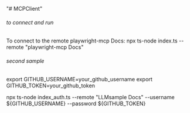 "# MCPClient" 


###### to connect and run
To connect to the remote playwright-mcp Docs:
npx ts-node index.ts --remote "playwright-mcp Docs"


###### second sample

export GITHUB_USERNAME=your_github_username
export GITHUB_TOKEN=your_github_token

npx ts-node index_auth.ts --remote "LLMsample Docs" --username ${GITHUB_USERNAME} --password ${GITHUB_TOKEN}
